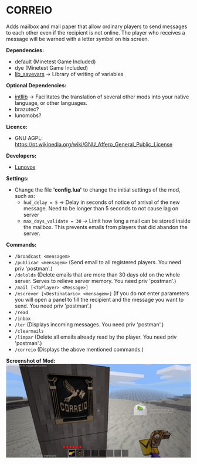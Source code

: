 # CORREIO
Adds mailbox and mail paper that allow ordinary players to send messages to each other even if the recipient is not online. The player who receives a message will be warned with a letter symbol on his screen.

**Dependencies:**
  * default (Minetest Game Included)
  * dye (Minetest Game Included)
  * [lib_savevars](https://github.com/Lunovox/lib_savevars) → Library of writing of variables

**Optional Dependencies:**
  * [intllib](https://github.com/minetest-mods/intllib) → Facilitates the translation of several other mods into your native language, or other languages.
  * brazutec?
  * lunomobs?
  
**Licence:**
 * GNU AGPL: https://pt.wikipedia.org/wiki/GNU_Affero_General_Public_License

**Developers:**
 * [Lunovox](mailto:lunovox@openmailbox.org)

**Settings:**
  * Change the file **'config.lua'** to change the initial settings of the mod, such as:
  	* ````hud_delay = 5```` →  Delay in seconds of notice of arrival of the new message. Need to be longer than 5 seconds to not cause lag on server
	* ````max_days_validate = 30```` → Limit how long a mail can be stored inside the mailbox. This prevents emails from players that did abandon the server.

**Commands:**
 * ````/broadcast <mensagem>````
 * ````/publicar <mensagem>````
 		(Send email to all registered players. You need priv 'postman'.)
 * ````/delolds````
 		(Delete emails that are more than 30 days old on the whole server. Serves to relieve server memory. You need priv 'postman'.)
 * ````/mail [<ToPlayer> <Message>]````
 * ````/escrever [<Destinatario> <mensagem>]````
 		(If you do not enter parameters you will open a panel to fill the recipient and the message you want to send. You need priv 'postman'.)
 * ````/read````
 * ````/inbox````
 * ````/ler````
 		(Displays incoming messages. You need priv 'postman'.)
 * ````/clearmails````
 * ````/limpar````
 		(Delete all emails already read by the player. You need priv 'postman'.)
 * ````/correio````
 		(Displays the above mentioned commands.)
 		
**Screenshot of Mod:**
![](https://raw.githubusercontent.com/Lunovox/correio/master/screenshot.png)